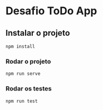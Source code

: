 # Desafio ToDo App

## Instalar o projeto
```
npm install
```

### Rodar o projeto
```
npm run serve
```

### Rodar os testes
```
npm run test
```



